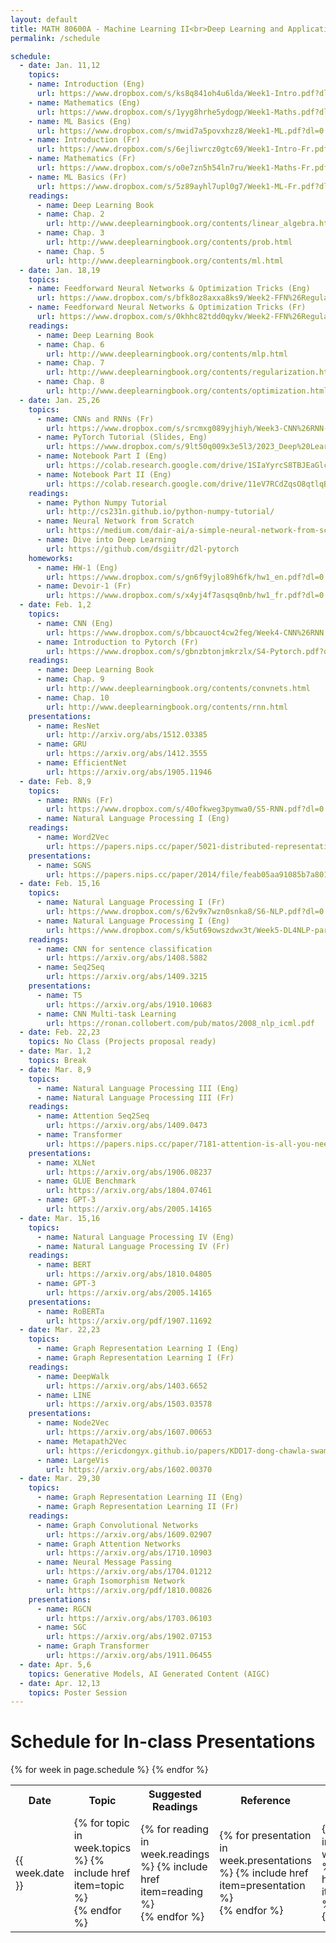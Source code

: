 ```yaml
---
layout: default
title: MATH 80600A - Machine Learning II<br>Deep Learning and Applications
permalink: /schedule

schedule:
  - date: Jan. 11,12
    topics:
    - name: Introduction (Eng)
      url: https://www.dropbox.com/s/ks8q841oh4u6lda/Week1-Intro.pdf?dl=0
    - name: Mathematics (Eng)
      url: https://www.dropbox.com/s/1yyg8hrhe5ydogp/Week1-Maths.pdf?dl=0
    - name: ML Basics (Eng)
      url: https://www.dropbox.com/s/mwid7a5povxhzz8/Week1-ML.pdf?dl=0
    - name: Introduction (Fr)
      url: https://www.dropbox.com/s/6ejliwrcz0gtc69/Week1-Intro-Fr.pdf?dl=0
    - name: Mathematics (Fr)
      url: https://www.dropbox.com/s/o0e7zn5h54ln7ru/Week1-Maths-Fr.pdf?dl=0
    - name: ML Basics (Fr)
      url: https://www.dropbox.com/s/5z89ayhl7upl0g7/Week1-ML-Fr.pdf?dl=0
    readings:
      - name: Deep Learning Book
      - name: Chap. 2
        url: http://www.deeplearningbook.org/contents/linear_algebra.html
      - name: Chap. 3
        url: http://www.deeplearningbook.org/contents/prob.html
      - name: Chap. 5
        url: http://www.deeplearningbook.org/contents/ml.html
  - date: Jan. 18,19
    topics:
    - name: Feedforward Neural Networks & Optimization Tricks (Eng)
      url: https://www.dropbox.com/s/bfk8oz8axxa8ks9/Week2-FFN%26Regularization.pdf?dl=0
    - name: Feedforward Neural Networks & Optimization Tricks (Fr)
      url: https://www.dropbox.com/s/0khhc82tdd0qykv/Week2-FFN%26Regularization-Fr.pdf?dl=0
    readings:
      - name: Deep Learning Book
      - name: Chap. 6
        url: http://www.deeplearningbook.org/contents/mlp.html
      - name: Chap. 7
        url: http://www.deeplearningbook.org/contents/regularization.html
      - name: Chap. 8
        url: http://www.deeplearningbook.org/contents/optimization.html
  - date: Jan. 25,26
    topics:
      - name: CNNs and RNNs (Fr)
        url: https://www.dropbox.com/s/srcmxg089yjhiyh/Week3-CNN%26RNN-Fr.pdf?dl=0
      - name: PyTorch Tutorial (Slides, Eng)
        url: https://www.dropbox.com/s/9lt50q009x3e5l3/2023_Deep%20Learning%20Frameworks.pdf?dl=0
      - name: Notebook Part I (Eng)
        url: https://colab.research.google.com/drive/1SIaYyrcS8TBJEaGlcWZXaBQft6mnlTCh?usp=share_link
      - name: Notebook Part II (Eng)
        url: https://colab.research.google.com/drive/11eV7RCdZqsO8qtlqB064SDxwyPiBfEO4?usp=share_link
    readings:
      - name: Python Numpy Tutorial
        url: http://cs231n.github.io/python-numpy-tutorial/
      - name: Neural Network from Scratch
        url: https://medium.com/dair-ai/a-simple-neural-network-from-scratch-with-pytorch-and-google-colab-c7f3830618e0
      - name: Dive into Deep Learning
        url: https://github.com/dsgiitr/d2l-pytorch
    homeworks:
      - name: HW-1 (Eng)
        url: https://www.dropbox.com/s/gn6f9yjlo89h6fk/hw1_en.pdf?dl=0
      - name: Devoir-1 (Fr)
        url: https://www.dropbox.com/s/x4yj4f7asqsq0nb/hw1_fr.pdf?dl=0
  - date: Feb. 1,2
    topics:
      - name: CNN (Eng)
        url: https://www.dropbox.com/s/bbcauoct4cw2feg/Week4-CNN%26RNN.pdf?dl=0
      - name: Introduction to Pytorch (Fr)
        url: https://www.dropbox.com/s/gbnzbtonjmkrzlx/S4-Pytorch.pdf?dl=0
    readings:
      - name: Deep Learning Book
      - name: Chap. 9
        url: http://www.deeplearningbook.org/contents/convnets.html
      - name: Chap. 10
        url: http://www.deeplearningbook.org/contents/rnn.html
    presentations:
      - name: ResNet
        url: http://arxiv.org/abs/1512.03385
      - name: GRU
        url: https://arxiv.org/abs/1412.3555
      - name: EfficientNet
        url: https://arxiv.org/abs/1905.11946
  - date: Feb. 8,9
    topics:
      - name: RNNs (Fr)
        url: https://www.dropbox.com/s/40ofkweg3pymwa0/S5-RNN.pdf?dl=0
      - name: Natural Language Processing I (Eng)
    readings:
      - name: Word2Vec
        url: https://papers.nips.cc/paper/5021-distributed-representations-of-words-and-phrases-and-their-compositionality.pdf
    presentations:
      - name: SGNS
        url: https://papers.nips.cc/paper/2014/file/feab05aa91085b7a8012516bc3533958-Paper.pdf
  - date: Feb. 15,16
    topics:
      - name: Natural Language Processing I (Fr)
        url: https://www.dropbox.com/s/62v9x7wzn0snka8/S6-NLP.pdf?dl=0
      - name: Natural Language Processing I (Eng)
        url: https://www.dropbox.com/s/k5ut69owszdwx3t/Week5-DL4NLP-part1.pdf?dl=0
    readings:
      - name: CNN for sentence classification
        url: https://arxiv.org/abs/1408.5882
      - name: Seq2Seq
        url: https://arxiv.org/abs/1409.3215
    presentations:
      - name: T5
        url: https://arxiv.org/abs/1910.10683
      - name: CNN Multi-task Learning
        url: https://ronan.collobert.com/pub/matos/2008_nlp_icml.pdf
  - date: Feb. 22,23
    topics: No Class (Projects proposal ready)
  - date: Mar. 1,2
    topics: Break
  - date: Mar. 8,9
    topics:
      - name: Natural Language Processing III (Eng)
      - name: Natural Language Processing III (Fr)
    readings:
      - name: Attention Seq2Seq
        url: https://arxiv.org/abs/1409.0473
      - name: Transformer
        url: https://papers.nips.cc/paper/7181-attention-is-all-you-need.pdf
    presentations:
      - name: XLNet
        url: https://arxiv.org/abs/1906.08237
      - name: GLUE Benchmark
        url: https://arxiv.org/abs/1804.07461
      - name: GPT-3
        url: https://arxiv.org/abs/2005.14165 
  - date: Mar. 15,16
    topics:
      - name: Natural Language Processing IV (Eng)
      - name: Natural Language Processing IV (Fr)
    readings:
      - name: BERT
        url: https://arxiv.org/abs/1810.04805
      - name: GPT-3
        url: https://arxiv.org/abs/2005.14165
    presentations:
      - name: RoBERTa
        url: https://arxiv.org/pdf/1907.11692
  - date: Mar. 22,23
    topics:
      - name: Graph Representation Learning I (Eng)
      - name: Graph Representation Learning I (Fr)
    readings:
      - name: DeepWalk
        url: https://arxiv.org/abs/1403.6652
      - name: LINE
        url: https://arxiv.org/abs/1503.03578
    presentations:
      - name: Node2Vec
        url: https://arxiv.org/abs/1607.00653
      - name: Metapath2Vec
        url: https://ericdongyx.github.io/papers/KDD17-dong-chawla-swami-metapath2vec.pdf
      - name: LargeVis
        url: https://arxiv.org/abs/1602.00370
  - date: Mar. 29,30
    topics:
      - name: Graph Representation Learning II (Eng)
      - name: Graph Representation Learning II (Fr)
    readings:
      - name: Graph Convolutional Networks
        url: https://arxiv.org/abs/1609.02907
      - name: Graph Attention Networks
        url: https://arxiv.org/abs/1710.10903
      - name: Neural Message Passing
        url: https://arxiv.org/abs/1704.01212
      - name: Graph Isomorphism Network
        url: https://arxiv.org/pdf/1810.00826
    presentations:
      - name: RGCN
        url: https://arxiv.org/abs/1703.06103
      - name: SGC
        url: https://arxiv.org/abs/1902.07153
      - name: Graph Transformer
        url: https://arxiv.org/abs/1911.06455
  - date: Apr. 5,6
    topics: Generative Models, AI Generated Content (AIGC)
  - date: Apr. 12,13
    topics: Poster Session
---
```


# Schedule for In-class Presentations

<table>
<colgroup>
<col width="15%" />
<col width="45%" />
<col width="25%" />
<col width="15%" />
<col width="15%" />
</colgroup>
  <tr>
    <th>Date</th>
    <th>Topic</th>
    <th>Suggested Readings</th>
    <th>Reference</th>
    <th>Homework</th>
  </tr>
  {% for week in page.schedule %}
    <tr>
      <td>{{ week.date }}</td>
      <td>
      {% for topic in week.topics %}
        {% include href item=topic %}<br>
      {% endfor %}
      </td>
      <td>
      {% for reading in week.readings %}
        {% include href item=reading %}<br>
      {% endfor %}
      </td>
      <td>
      {% for presentation in week.presentations %}
        {% include href item=presentation %}<br>
      {% endfor %}
      </td>
      <td>
      {% for homework in week.homeworks %}
        {% include href item=homework %}<br>
      {% endfor %}
      </td>
    </tr>
  {% endfor %}
</table>
